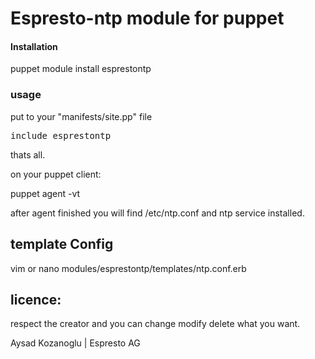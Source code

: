 # Espresto-ntp module for puppet 

#### Installation

puppet module install esprestontp 

### usage
put to your "manifests/site.pp" file

<pre>
include esprestontp
</pre>

thats all.

on your puppet client:

puppet agent -vt 


 after agent finished you will find  /etc/ntp.conf and ntp service installed.


## template Config
vim or nano modules/esprestontp/templates/ntp.conf.erb


## licence:
respect the creator and you can change modify delete what you want.

Aysad Kozanoglu | Espresto AG
